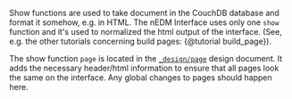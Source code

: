 Show functions are used to take document in the CouchDB database and format it
somehow, e.g. in HTML.  The nEDM Interface uses only one `show` function and
it's used to normalized the html output of the interface.  (See, e.g. the other
tutorials concerning build pages: {@tutorial build_page}).

The show function `page` is located in the
[`_design/page`](https://github.com/nEDM-TUM/nEDM-Interface/blob/master/_default_data/page.json)
design document.  It adds the necessary header/html information to ensure that
all pages look the same on the interface.  Any global changes to pages should
happen here.

